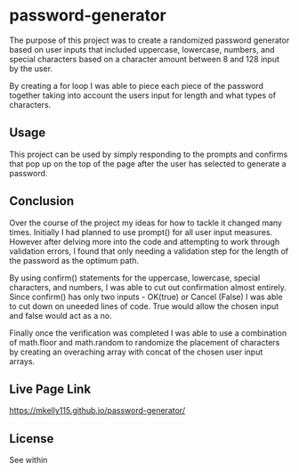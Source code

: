 # password-generator

The purpose of this project was to create a randomized password generator based on user inputs that included uppercase, lowercase, numbers, and special characters based on a character amount between 8 and 128 input by the user.

By creating a for loop I was able to piece each piece of the password together taking into account the users input for length and what types of characters.

## Usage

This project can be used by simply responding to the prompts and confirms that pop up on the top of the page after the user has selected to generate a password.

## Conclusion

Over the course of the project my ideas for how to tackle it changed many times. Initially I had planned to use prompt() for all user input measures. However after delving more into the code and attempting to work through validation errors, I found that only needing a validation step for the length of the password as the optimum path.

By using confirm() statements for the uppercase, lowercase, special characters, and numbers, I was able to cut out confirmation almost entirely. Since confirm() has only two inputs - OK(true) or Cancel (False) I was able to cut down on uneeded lines of code. True would allow the chosen input and false would act as a no.

Finally once the verification was completed I was able to use a combination of math.floor and math.random to randomize the placement of characters by creating an overaching array with concat of the chosen user input arrays.

## Live Page Link

https://mkelly115.github.io/password-generator/

## License
See within

